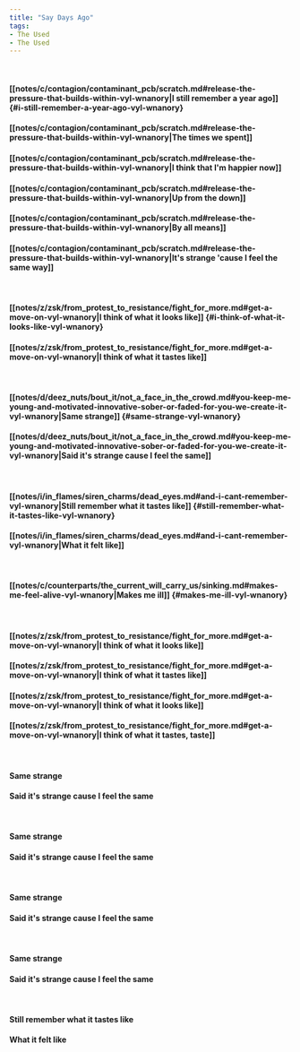 ```yaml
---
title: "Say Days Ago"
tags:
- The Used
- The Used
---
```

&nbsp;
#### [[notes/c/contagion/contaminant_pcb/scratch.md#release-the-pressure-that-builds-within-vyl-wnanory|I still remember a year ago]] {#i-still-remember-a-year-ago-vyl-wnanory}
#### [[notes/c/contagion/contaminant_pcb/scratch.md#release-the-pressure-that-builds-within-vyl-wnanory|The times we spent]]
#### [[notes/c/contagion/contaminant_pcb/scratch.md#release-the-pressure-that-builds-within-vyl-wnanory|I think that I'm happier now]]
#### [[notes/c/contagion/contaminant_pcb/scratch.md#release-the-pressure-that-builds-within-vyl-wnanory|Up from the down]]
#### [[notes/c/contagion/contaminant_pcb/scratch.md#release-the-pressure-that-builds-within-vyl-wnanory|By all means]]
#### [[notes/c/contagion/contaminant_pcb/scratch.md#release-the-pressure-that-builds-within-vyl-wnanory|It's strange 'cause I feel the same way]]
&nbsp;
#### [[notes/z/zsk/from_protest_to_resistance/fight_for_more.md#get-a-move-on-vyl-wnanory|I think of what it looks like]] {#i-think-of-what-it-looks-like-vyl-wnanory}
#### [[notes/z/zsk/from_protest_to_resistance/fight_for_more.md#get-a-move-on-vyl-wnanory|I think of what it tastes like]]
&nbsp;
#### [[notes/d/deez_nuts/bout_it/not_a_face_in_the_crowd.md#you-keep-me-young-and-motivated-innovative-sober-or-faded-for-you-we-create-it-vyl-wnanory|Same strange]] {#same-strange-vyl-wnanory}
#### [[notes/d/deez_nuts/bout_it/not_a_face_in_the_crowd.md#you-keep-me-young-and-motivated-innovative-sober-or-faded-for-you-we-create-it-vyl-wnanory|Said it's strange cause I feel the same]]
&nbsp;
#### [[notes/i/in_flames/siren_charms/dead_eyes.md#and-i-cant-remember-vyl-wnanory|Still remember what it tastes like]] {#still-remember-what-it-tastes-like-vyl-wnanory}
#### [[notes/i/in_flames/siren_charms/dead_eyes.md#and-i-cant-remember-vyl-wnanory|What it felt like]]
&nbsp;
#### [[notes/c/counterparts/the_current_will_carry_us/sinking.md#makes-me-feel-alive-vyl-wnanory|Makes me ill]] {#makes-me-ill-vyl-wnanory}
&nbsp;
#### [[notes/z/zsk/from_protest_to_resistance/fight_for_more.md#get-a-move-on-vyl-wnanory|I think of what it looks like]]
#### [[notes/z/zsk/from_protest_to_resistance/fight_for_more.md#get-a-move-on-vyl-wnanory|I think of what it tastes like]]
#### [[notes/z/zsk/from_protest_to_resistance/fight_for_more.md#get-a-move-on-vyl-wnanory|I think of what it looks like]]
#### [[notes/z/zsk/from_protest_to_resistance/fight_for_more.md#get-a-move-on-vyl-wnanory|I think of what it tastes, taste]]
&nbsp;
#### Same strange
#### Said it's strange cause I feel the same
&nbsp;
#### Same strange
#### Said it's strange cause I feel the same
&nbsp;
#### Same strange
#### Said it's strange cause I feel the same
&nbsp;
#### Same strange
#### Said it's strange cause I feel the same
&nbsp;
#### Still remember what it tastes like
#### What it felt like
